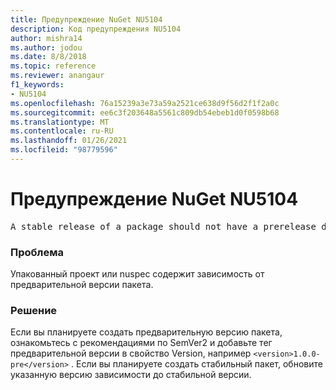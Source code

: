 ```yaml
---
title: Предупреждение NuGet NU5104
description: Код предупреждения NU5104
author: mishra14
ms.author: jodou
ms.date: 8/8/2018
ms.topic: reference
ms.reviewer: anangaur
f1_keywords:
- NU5104
ms.openlocfilehash: 76a15239a3e73a59a2521ce638d9f56d2f1f2a0c
ms.sourcegitcommit: ee6c3f203648a5561c809db54ebeb1d0f0598b68
ms.translationtype: MT
ms.contentlocale: ru-RU
ms.lasthandoff: 01/26/2021
ms.locfileid: "98779596"
---
```

# <a name="nuget-warning-nu5104"></a>Предупреждение NuGet NU5104
<pre>A stable release of a package should not have a prerelease dependency. Either modify the version spec of dependency "NuGet.Versioning [4.7.0-preview4.5065, )" or update the version field in the nuspec.</pre>

### <a name="issue"></a>Проблема

Упакованный проект или nuspec содержит зависимость от предварительной версии пакета.


### <a name="solution"></a>Решение

Если вы планируете создать предварительную версию пакета, ознакомьтесь с рекомендациями по SemVer2 и добавьте тег предварительной версии в свойство Version, например `<version>1.0.0-pre</version>` . Если вы планируете создать стабильный пакет, обновите указанную версию зависимости до стабильной версии.

